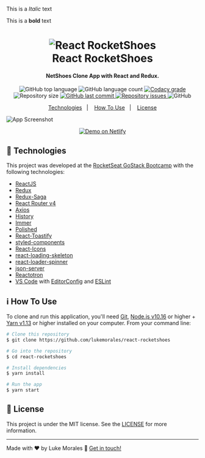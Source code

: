 This is a *Italic* text

This is a **bold** text

<h1 align="center">
    <img alt="React RocketShoes" src="https://res.cloudinary.com/lukemorales/image/upload/v1562696000/readme_logos/react-rocketshoes_jy1lze.png" />
    <br>
    React RocketShoes
</h1>

<h4 align="center">
  NetShoes Clone App with React and Redux.
</h4>
<p align="center">
  <img alt="GitHub top language" src="https://img.shields.io/github/languages/top/lukemorales/react-rocketshoes.svg">

  <img alt="GitHub language count" src="https://img.shields.io/github/languages/count/lukemorales/react-rocketshoes.svg">

  <a href="https://www.codacy.com/app/lukemorales/react-rocketshoes?utm_source=github.com&amp;utm_medium=referral&amp;utm_content=lukemorales/react-rocketshoes&amp;utm_campaign=Badge_Grade">
    <img alt="Codacy grade" src="https://img.shields.io/codacy/grade/1b577a07dda843aba09f4bc55d1af8fc.svg">
  </a>

  <img alt="Repository size" src="https://img.shields.io/github/repo-size/lukemorales/react-rocketshoes.svg">
  <a href="https://github.com/lukemorales/react-rocketshoes/commits/master">
    <img alt="GitHub last commit" src="https://img.shields.io/github/last-commit/lukemorales/react-rocketshoes.svg">
  </a>

  <a href="https://github.com/lukemorales/react-rocketshoes/issues">
    <img alt="Repository issues" src="https://img.shields.io/github/issues/lukemorales/react-rocketshoes.svg">
  </a>

  <img alt="GitHub" src="https://img.shields.io/github/license/lukemorales/react-rocketshoes.svg">
</p>

<p align="center">
  <a href="#rocket-technologies">Technologies</a>&nbsp;&nbsp;&nbsp;|&nbsp;&nbsp;&nbsp;
  <a href="#information_source-how-to-use">How To Use</a>&nbsp;&nbsp;&nbsp;|&nbsp;&nbsp;&nbsp;
  <a href="#memo-license">License</a>
</p>

![App Screenshot](https://res.cloudinary.com/lukemorales/image/upload/v1563042321/readme_logos/rocketshoes_readme_swvhr9.png)
<p align="center">
  <a href="https://rocketshoes.netlify.com/" target="_blank">
    <img alt="Demo on Netlify" src="https://res.cloudinary.com/lukemorales/image/upload/v1563043495/readme_logos/demo_on_netlify_bbuvjz.png">
  </a>
</p>

## :rocket: Technologies

This project was developed at the [RocketSeat GoStack Bootcamp](https://rocketseat.com.br/bootcamp) with the following technologies:

-  [ReactJS](https://reactjs.org/)
-  [Redux](https://redux.js.org/)
-  [Redux-Saga](https://redux-saga.js.org/)
-  [React Router v4](https://github.com/ReactTraining/react-router)
-  [Axios](https://github.com/axios/axios)
-  [History](https://www.npmjs.com/package/history)
-  [Immer](https://github.com/immerjs/immer)
-  [Polished](https://polished.js.org/)
-  [React-Toastify](https://fkhadra.github.io/react-toastify/)
-  [styled-components](https://www.styled-components.com/)
-  [React-Icons](https://react-icons.netlify.com/)
-  [react-loading-skeleton](https://github.com/dvtng/react-loading-skeleton)
-  [react-loader-spinner](https://github.com/mhnpd/react-loader-spinner)
-  [json-server](https://github.com/typicode/json-server)
-  [Reactotron](https://infinite.red/reactotron)
-  [VS Code][vc] with [EditorConfig][vceditconfig] and [ESLint][vceslint]

## :information_source: How To Use

To clone and run this application, you'll need [Git](https://git-scm.com), [Node.js v10.16][nodejs] or higher + [Yarn v1.13][yarn] or higher installed on your computer. From your command line:

```bash
# Clone this repository
$ git clone https://github.com/lukemorales/react-rocketshoes

# Go into the repository
$ cd react-rocketshoes

# Install dependencies
$ yarn install

# Run the app
$ yarn start
```

## :memo: License
This project is under the MIT license. See the [LICENSE](https://github.com/lukemorales/react-rocketshoes/blob/master/LICENSE) for more information.

---

Made with ♥ by Luke Morales :wave: [Get in touch!](https://www.linkedin.com/in/lukemorales/)

[nodejs]: https://nodejs.org/
[yarn]: https://yarnpkg.com/
[vc]: https://code.visualstudio.com/
[vceditconfig]: https://marketplace.visualstudio.com/items?itemName=EditorConfig.EditorConfig
[vceslint]: https://marketplace.visualstudio.com/items?itemName=dbaeumer.vscode-eslint
